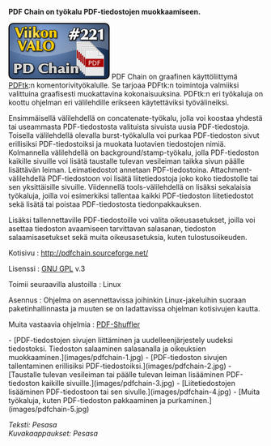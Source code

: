 <!--
Title: 5x13 PDF Chain - Viikon VALO #221
Date: 2015/04/06 14:22
Pageimage: valo221-pdfchain.png
Tags: Linux,PDF,Toimisto
-->

**PDF Chain on työkalu PDF-tiedostojen muokkaamiseen.**

![](images/valo221-pdfchain.png "fig:valo221-pdfchain.png") PDF Chain on
graafinen käyttöliittymä [PDFtk](PDFtk):n
komentorivityökalulle. Se tarjoaa PDFtk:n toimintoja valmiiksi
valittuina graafisesti muokattavina kokonaisuuksina. PDFtk:n eri
työkaluja on koottu ohjelman eri välilehdille erikseen käytettäviksi
työvälineiksi.

Ensimmäisellä välilehdellä on concatenate-työkalu, jolla voi koostaa
yhdestä tai useammasta PDF-tiedostosta valituista sivuista uusia
PDF-tiedostoja. Toisella välilehdellä olevalla burst-työkalulla voi
purkaa PDF-tiedoston sivut erillisiksi PDF-tiedostoiksi ja muokata
luotavien tiedostojen nimiä. Kolmannella välilehdellä on
background/stamp-työkalu, jolla PDF-tiedoston kaikille sivuille voi
lisätä taustalle tulevan vesileiman taikka sivun päälle lisättävän
leiman. Leimatiedostot annetaan PDF-tiedostoina. Attachment-välilehdellä
PDF-tiedostoon voi lisätä liitetiedostoja joko koko tiedostolle tai sen
yksittäisille sivuille. Viidennellä tools-välilehdellä on lisäksi
sekalaisia työkaluja, joilla voi esimerkiksi tallentaa kaikki
PDF-tiedoston liitetiedostot sekä lisätä tai poistaa PDF-tiedostosta
tiedonpakkauksen.

Lisäksi tallennettaville PDF-tiedostoille voi valita oikeusasetukset,
joilla voi asettaa tiedoston avaamiseen tarvittavan salasanan, tiedoston
salaamisasetukset sekä muita oikeusasetuksia, kuten tulostusoikeuden.

Kotisivu
:   <http://pdfchain.sourceforge.net/>

Lisenssi
:   [GNU GPL](GNU_GPL) v.3

Toimii seuraavilla alustoilla
:   Linux

Asennus
:   Ohjelma on asennettavissa joihinkin Linux-jakeluihin suoraan
    paketinhallinnasta ja muuten se on ladattavissa ohjelman kotisivujen
    kautta.

Muita vastaavia ohjelmia
:   [PDF-Shuffler](PDF-Shuffler)

<div class="psgallery" markdown="1">
-   [PDF-tiedostojen sivujen liittäminen ja uudelleenjärjestely uudeksi
    tiedostoksi. Tiedoston salaaminen salasanalla ja oikeuksien
    muokkaaminen.](images/pdfchain-1.jpg)
-   [PDF-tiedoston sivujen tallentaminen erillisiksi
    PDF-tiedostoiksi.](images/pdfchain-2.jpg)
-   [Taustalle tulevan vesileiman tai päälle tulevan leiman lisääminen
    PDF-tiedoston kaikille sivuille.](images/pdfchain-3.jpg)
-   [Liitetiedostojen lisääminen PDF-tiedostoon tai sen
    sivulle.](images/pdfchain-4.jpg)
-   [Muita työkaluja, kuten PDF-tiedoston pakkaaminen ja
    purkaminen.](images/pdfchain-5.jpg)
</div>

*Teksti: Pesasa* <br />
*Kuvakaappaukset: Pesasa*
